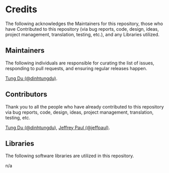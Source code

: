 # Credits

The following acknowledges the Maintainers for this repository, those who have Contributed to this repository (via bug reports, code, design, ideas, project management, translation, testing, etc.), and any Libraries utilized.

## Maintainers

The following individuals are responsible for curating the list of issues, responding to pull requests, and ensuring regular releases happen.

[Tung Du (@dinhtungdu)](https://github.com/dinhtungdu).

## Contributors

Thank you to all the people who have already contributed to this repository via bug reports, code, design, ideas, project management, translation, testing, etc.

[Tung Du (@dinhtungdu)](https://github.com/dinhtungdu), [Jeffrey Paul (@jeffpaul)](https://github.com/jeffpaul).

## Libraries

The following software libraries are utilized in this repository.

n/a
